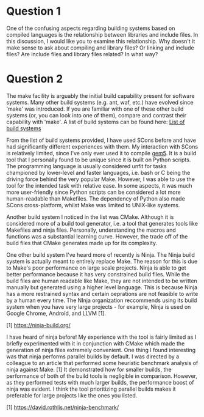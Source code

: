 # Question 1

One of the confusing aspects regarding building systems based on compiled languages is the relationship between libraries and include files. In this discussion, I would like you to examine this relationship. Why doesn't it make sense to ask about compiling and library files? Or linking and include files? Are include files and library files related? In what way?

# Question 2

The make facility is arguably the initial build capability present for software systems. Many other build systems (e.g. ant, waf, etc.) have evolved since 'make' was introduced. If you are familiar with one of these other build systems (or, you can look into one of them), compare and contrast their capability with 'make'. A list of build systems can be found here: [List of build systems](https://en.wikipedia.org/wiki/List_of_build_automation_software)

From the list of build systems provided, I have used SCons before and have had significantly different experiences with them. My interaction with SCons is relatively limited, since I've only ever used it to compile [gem5](https://www.gem5.org/). It is a build tool that I personally found to be unique since it is built on Python scripts. The programming language is usually considered unfit for tasks championed by lower-level and faster languages, i.e. bash or C being the driving force behind the very popular Make. However, I was able to use the tool for the intended task with relative ease. In some aspects, it was much more user-friendly since Python scripts can be considered a lot more human-readable than Makefiles. The dependency of Python also made SCons cross-platform, whilst Make was limited to UNIX-like systems.

Another build system I noticed in the list was CMake. Although it is considered more of a build tool generator, i.e. a tool that generates tools like Makefiles and ninja files. Personally, understanding the macros and functions was a substantial learning curve. However, the trade off of the build files that CMake generates made up for its complexity.

One other build system I've heard more of recently is Ninja. The Ninja build system is actually meant to entirely replace Make. The reason for this is due to Make's poor performance on large scale projects. Ninja is able to get better performance because it has very constrained build files. While the build files are human readable like Make, they are not intended to be written manually but generated using a higher level language. This is because Ninja has a more restrained syntax and certain oeprations are not feasible to write by a human every time. The NInja organization reccommends using its build system when you have very large projects - for example, Ninja is used on Google Chrome, Android, and LLVM [1].

[1] https://ninja-build.org/

I have heard of ninja before! My experience with the tool is fairly limited as I briefly experimented with it in conjunction with CMake which made the generation of ninja files extremely convenient. One thing I found interesting was that ninja performs parallel builds by default. I was directed by a colleague to an article that performed some heuristic benchmark analysis of ninja against Make. [1] It demonstrated how for smaller builds, the performance of both of the build tools is negligible in comparison. However, as they performed tests with much larger builds, the performance boost of ninja was evident. I think the tool prioritizing parallel builds makes it preferable for large projects like the ones you listed.

[1] https://david.rothlis.net/ninja-benchmark/
